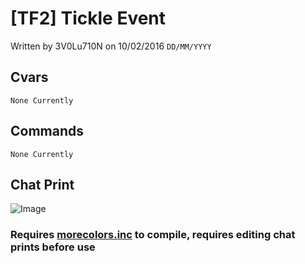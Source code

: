 # [TF2] Tickle Event
Written by 3V0Lu710N on 10/02/2016 `DD/MM/YYYY`
## Cvars
  `None Currently`
## Commands
`None Currently`
## Chat Print
![Image](http://i.imgur.com/7TcKBw3.jpg)
### Requires [morecolors.inc](https://forums.alliedmods.net/showthread.php?t=185016) to compile, requires editing chat prints before use
